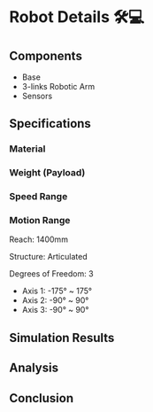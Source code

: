# Robot Details 🛠️💻
## Components 
- Base
- 3-links Robotic Arm
- Sensors
## Specifications
### Material
### Weight (Payload)
### Speed Range
### Motion Range
Reach: 1400mm

Structure: Articulated

Degrees of Freedom: 3
- Axis 1: -175° ~ 175°
- Axis 2: -90° ~ 90°
- Axis 3: -90° ~ 90°
## Simulation Results
## Analysis
## Conclusion
